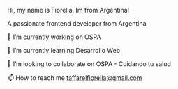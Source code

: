 Hi, my name is Fiorella. Im from Argentina!

A passionate frontend developer from Argentina

🔭 I’m currently working on OSPA

🌱 I’m currently learning Desarrollo Web

👯 I’m looking to collaborate on OSPA - Cuidando tu salud

📫 How to reach me taffarelfiorella@gmail.com
